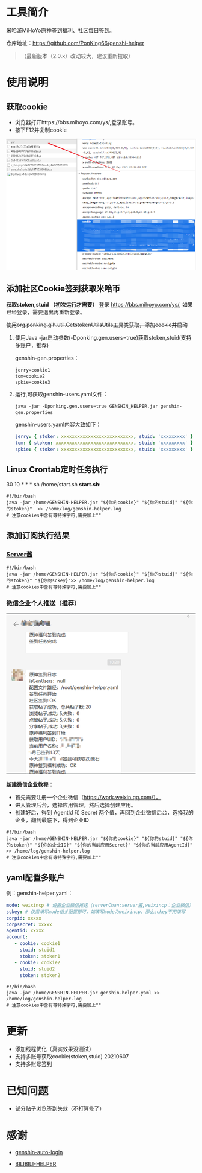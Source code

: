 # 工具简介

米哈游MiHoYo原神签到福利、社区每日签到。

仓库地址：https://github.com/PonKing66/genshi-helper

> （最新版本（2.0.x）改动较大，建议重新拉取）

# 使用说明

## 获取cookie

- 浏览器打开https://bbs.mihoyo.com/ys/,登录账号。
- 按下F12并复制cookie

![](./images/img_1.png)

## 添加社区Cookie签到获取米哈币

**获取stoken,stuid （初次运行才需要）**
登录 https://bbs.mihoyo.com/ys/, 如果已经登录，需要退出再重新登录。

~~使用org.ponking.gih.util.GetstokenUtilsUtils工具类获取，添加cookie并启动~~

1. 使用Java -jar启动参数(-Dponking.gen.users=true)获取stoken,stuid(支持多账户，推荐)

   genshin-gen.properties：
    ```properties
    jerry=cookie1
    tom=cookie2
    spkie=cookie3
    ```

2. 运行,可获取genshin-users.yaml文件：
    ```shell
    java -jar -Dponking.gen.users=true GENSHIN_HELPER.jar genshin-gen.properties
    ```

   genshin-users.yaml内容大致如下：

    ```yaml
    jerry: { stoken: xxxxxxxxxxxxxxxxxxxxxxxxxxx, stuid: 'xxxxxxxxx' }
    tom: { stoken: xxxxxxxxxxxxxxxxxxxxxxxxxxxxx, stuid: 'xxxxxxxxx' }
    spkie: { stoken: xxxxxxxxxxxxxxxxxxxxxxxxxxx, stuid: 'xxxxxxxxx' }
    ```

## Linux Crontab定时任务执行
30 10 * * * sh /home/start.sh
**start.sh:**

```shell
#!/bin/bash
java -jar /home/GENSHIN-HELPER.jar "${你的cookie}" "${你的stuid}" "${你的stoken}"  >> /home/log/genshin-helper.log
# 注意cookies中含有等特殊字符,需要加上""
```

## 添加订阅执行结果

### [Server酱](http://sc.ftqq.com/9.version)

```shell
#!/bin/bash
java -jar /home/GENSHIN-HELPER.jar "${你的cookie}" "${你的stuid}" "${你的stoken}" "${你的sckey}">> /home/log/genshin-helper.log
# 注意cookies中含有等特殊字符,需要加上""
```

### 微信企业个人推送（推荐）

![](./images/img_2.png)

**新建微信企业教程：**

- 首先需要注册一个企业微信（https://work.weixin.qq.com/）。
- 进入管理后台，选择应用管理，然后选择创建应用。
- 创建好后，得到 AgentId 和 Secret 两个值，再回到企业微信后台，选择我的企业，翻到最底下，得到企业ID

```shell
#!/bin/bash
java -jar /home/GENSHIN-HELPER.jar "${你的cookie}" "${你的stuid}" "${你的stoken}" "${你的企业ID}" "${你的当前应用Secret}" "${你的当前应用AgentId}" >> /home/log/genshin-helper.log
# 注意cookies中含有等特殊字符,需要加上""
```

## yaml配置多账户

例：genshin-helper.yaml：

```yaml
mode: weixincp # 设置企业微信推送（serverChan:server酱,weixincp：企业微信）
sckey: # 仅需填写mode相关配置即可，如填写mode为weixincp，那么sckey不用填写
corpid: xxxxx
corpsecret: xxxxx
agentid: xxxxx
account:
   - cookie: cookie1
     stuid: stuid1
     stoken: stoken1
   - cookie: cookie2
     stuid: stuid2
     stoken: stoken2
```

```shell
#!/bin/bash
java -jar /home/GENSHIN-HELPER.jar genshin-helper.yaml >> /home/log/genshin-helper.log
# 注意cookies中含有等特殊字符,需要加上""
```
# 更新

- 添加线程优化（真实效果没测试）
- 支持多账号获取cookie(stoken,stuid) 20210607
- 支持多账号签到

# 已知问题

- 部分贴子浏览签到失效（不打算修了）

# 感谢
- [genshin-auto-login](https://github.com/Viole403/genshin-auto-login)

- [BILIBILI-HELPER](https://github.com/JunzhouLiu/BILIBILI-HELPER)